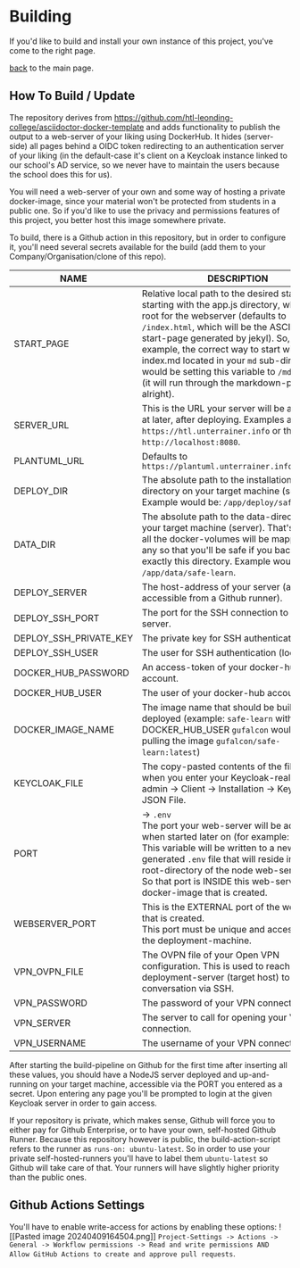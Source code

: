 # Building
If you'd like to build and install your own instance of this project, you've come to the right page.

[back](README.md) to the main page.
## How To Build / Update
The repository derives from https://github.com/htl-leonding-college/asciidoctor-docker-template and adds functionality to publish the output to a web-server of your liking using DockerHub.
It hides (server-side) all pages behind a OIDC token redirecting to an authentication server of your liking (in the default-case it's client on a Keycloak instance linked to our school's AD service, so we never have to maintain the users because the school does this for us).

You will need a web-server of your own and some way of hosting a private docker-image, since your material won't be protected from students in a public one.
So if you'd like to use the privacy and permissions features of this project, you better host this image somewhere private.

To build, there is a Github action in this repository, but in order to configure it, you'll need several secrets available for the build (add them to your Company/Organisation/clone of this repo).

| NAME                   | DESCRIPTION                                                                                                                                                                                                                                                                                                                                                                                                     |
| ---------------------- | --------------------------------------------------------------------------------------------------------------------------------------------------------------------------------------------------------------------------------------------------------------------------------------------------------------------------------------------------------------------------------------------------------------- |
| START_PAGE             | Relative local path to the desired start-page, starting with the app.js directory, which is the root for the webserver (defaults to `/index.html`, which will be the ASCIIDoc-start-page generated by jekyl). So, for example, the correct way to start with index.md located in your `md` sub-directory would be setting this variable to `/md/index.md` (it will run through the markdown-processor alright). |
| SERVER_URL             | This is the URL your server will be available at later, after deploying. Examples are `https://htl.unterrainer.info` or the default `http://localhost:8080`.                                                                                                                                                                                                                                                    |
| PLANTUML_URL           | Defaults to `https://plantuml.unterrainer.info/plantuml`                                                                                                                                                                                                                                                                                                                                                        |
| DEPLOY_DIR             | The absolute path to the installation-directory on your target machine (server). Example would be: `/app/deploy/safe-learn`.                                                                                                                                                                                                                                                                                    |
| DATA_DIR               | The absolute path to the data-directory on your target machine (server). That's where all the docker-volumes will be mapped to, if any so that you'll be safe if you backup exactly this directory. Example would be: `/app/data/safe-learn`.                                                                                                                                                                   |
| DEPLOY_SERVER          | The host-address of your server (as accessible from a Github runner).                                                                                                                                                                                                                                                                                                                                           |
| DEPLOY_SSH_PORT        | The port for the SSH connection to your server.                                                                                                                                                                                                                                                                                                                                                                 |
| DEPLOY_SSH_PRIVATE_KEY | The private key for SSH authentication.                                                                                                                                                                                                                                                                                                                                                                         |
| DEPLOY_SSH_USER        | The user for SSH authentication (local user).                                                                                                                                                                                                                                                                                                                                                                   |
| DOCKER_HUB_PASSWORD    | An access-token of your docker-hub account.                                                                                                                                                                                                                                                                                                                                                                     |
| DOCKER_HUB_USER        | The user of your docker-hub account.                                                                                                                                                                                                                                                                                                                                                                            |
| DOCKER_IMAGE_NAME      | The image name that should be built and deployed (example: `safe-learn` with DOCKER_HUB_USER `gufalcon` would result in pulling the image `gufalcon/safe-learn:latest`)                                                                                                                                                                                                                                         |
| KEYCLOAK_FILE          | The copy-pasted contents of the file you get when you enter your Keycloak-realm as admin -> Client -> Installation -> Keycloak JSON File.                                                                                                                                                                                                                                                                       |
| PORT                   | -> `.env`<br>The port your web-server will be accessible when started later on (for example: `8080`).<br>This variable will be written to a newly generated `.env` file that will reside in the root-directory of the node web-server.<br>So that port is INSIDE this web-servers' docker-image that is created.                                                                                                |
| WEBSERVER_PORT         | This is the EXTERNAL port of the web-server that is created.<br>This port must be unique and accessible on the deployment-machine.                                                                                                                                                                                                                                                                              |
| VPN_OVPN_FILE          | The OVPN file of your Open VPN configuration. This is used to reach the deployment-server (target host) to start conversation via SSH.                                                                                                                                                                                                                                                                          |
| VPN_PASSWORD           | The password of your VPN connection.                                                                                                                                                                                                                                                                                                                                                                            |
| VPN_SERVER             | The server to call for opening your VPN connection.                                                                                                                                                                                                                                                                                                                                                             |
| VPN_USERNAME           | The username of your VPN connection.                                                                                                                                                                                                                                                                                                                                                                            |

After starting the build-pipeline on Github for the first time after inserting all these values, you should have a NodeJS server deployed and up-and-running on your target machine, accessible via the PORT you entered as a secret.
Upon entering any page you'll be prompted to login at the given Keycloak server in order to gain access.

If your repository is private, which makes sense, Github will force you to either pay for Github Enterprise, or to have your own, self-hosted Github Runner. Because this repository however is public, the build-action-script refers to the runner as `runs-on: ubuntu-latest`. So in order to use your private self-hosted-runners you'll have to label them `ubuntu-latest` so Github will take care of that. Your runners will have slightly higher priority than the public ones.
## Github Actions Settings
You'll have to enable write-access for actions by enabling these options:
![[Pasted image 20240409164504.png]]
`Project-Settings -> Actions -> General -> Workflow permissions -> Read and write permissions AND Allow GitHub Actions to create and approve pull requests`.
